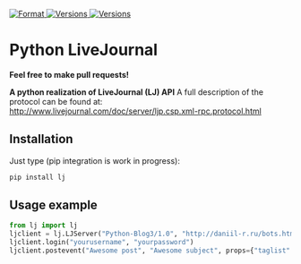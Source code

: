 [![Format](https://img.shields.io/pypi/format/lj.svg)
![Versions](https://img.shields.io/pypi/pyversions/lj.svg)
![Versions](https://img.shields.io/pypi/dm/lj.svg)](https://pypi.python.org/pypi/lj/0.2)

# Python LiveJournal #
**Feel free to make pull requests!**

**A python realization of LiveJournal (LJ) API**
A full description of the protocol can be found at: 
http://www.livejournal.com/doc/server/ljp.csp.xml-rpc.protocol.html

## Installation ##
Just type (pip integration is work in progress):
```bash
pip install lj
```
## Usage example ##

```python
from lj import lj
ljclient = lj.LJServer("Python-Blog3/1.0", "http://daniil-r.ru/bots.html; i@daniil-r.ru")
ljclient.login("yourusername", "yourpassword")
ljclient.postevent("Awesome post", "Awesome subject", props={"taglist": "github,livejournal"})
```

